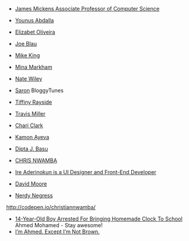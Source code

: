 ---
---

- [James Mickens Associate Professor of Computer Science](https://www.seas.harvard.edu/directory/mickens)
- [Younus Abdalla](http://younusabdalla.com/)
- [Elizabet Oliveira](http://www.miukimiu.com/)
- [Joe Blau](https://joeblau.com/)
- [Mike King](http://codepen.io/micjamking/)
- [Mina Markham](http://mina.codes/#💋)
- [Nate Wiley](http://codepen.io/natewiley/)
- [Saron](https://twitter.com/@saronyitbarek) BloggyTunes
- [Tiffiny Rayside](http://codepen.io/tmrDevelops/)
- [Travis Miller](http://www.travismillerweb.com/)
- [Chari Clark](CodeSchool)
- [Kamon Ayeva](http://contentgardening.com/en/)
- [Dipta J. Basu](http://codepen.io/diptajbasu/)
- [CHRIS NWAMBA](https://twitter.com/chrizt_n)
- [Ire Aderinokun is a UI Designer and Front-End Developer](http://www.ireaderinokun.com/)

- [David Moore](https://dribbble.com/Dalexmoore)

- [Nerdy Negress](https://twitter.com/NerdyNegress)

http://codepen.io/christiannwamba/


- [14-Year-Old Boy Arrested For Bringing Homemade Clock To School](http://techcrunch.com/2015/09/16/14-year-old-boy-arrested-for-bringing-homemade-clock-to-school/) Ahmed Mohamed - Stay awesome!
- [I’m Ahmed. Except I’m Not Brown.](http://ihnatko.com/2015/09/16/im-achmed-except-im-not-brown/)
